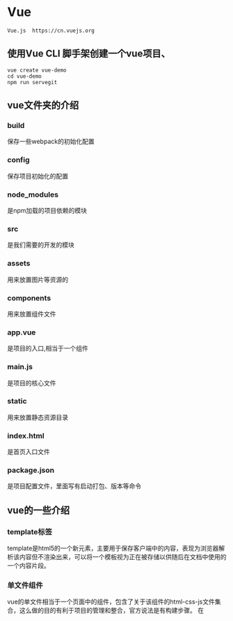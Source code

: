 # Vue 
~~~
Vue.js  https://cn.vuejs.org
~~~
## 使用Vue CLI 脚手架创建一个vue项目、
~~~
vue create vue-demo
cd vue-demo
npm run servegit 
~~~

## vue文件夹的介绍

### build
保存一些webpack的初始化配置

### config
保存项目初始化的配置

### node_modules
是npm加载的项目依赖的模块

### src
是我们需要的开发的模块

### assets
用来放置图片等资源的

### components
用来放置组件文件

### app.vue
是项目的入口,相当于一个组件

### main.js
是项目的核心文件

### static
用来放置静态资源目录

### index.html
是首页入口文件

### package.json
是项目配置文件，里面写有启动打包、版本等命令


## vue的一些介绍

### template标签
template是html5的一个新元素，主要用于保存客户端中的内容，表现为浏览器解析该内容但不渲染出来，可以将一个模板视为正在被存储以供随后在文档中使用的一个内容片段。

### 单文件组件
vue的单文件相当于一个页面中的组件，包含了关于该组件的html-css-js文件集合，这么做的目的有利于项目的管理和整合，官方说法是有构建步骤。
在<template/>标签下只能有一个子节点元素，如果写多个如<div/>这样的标签则会报错。

### .vue文件可包含html-css-js，webpack自动打包成三个文件
在.vue文件中，dom结构可以写在<template/>标签下，而针对该dom结构的样式文件则作为<template/>标签的兄弟元素<style/>存在，同样的控制该dom结构的脚本程序写在另一个兄弟元素<script/>之中，这样一来，每个组件自己对应的结构样式都在同一个文件之中，便不会与其它的组件搞混了。

### style标签
<style/>标签包含scoped和module属性，分别表示css作用域和css模块，一般会写上scoped属性，表示样式仅对当前组件以及其子组件的模板部分生效

### script标签中的export default
<script/>标签下第一行代码是export default {……}，这是ES6新增的模块部分的语法，采用模块的方式，每个文件都自成一个模块，采用export和import来暴露和引用接口。一个文件或模块中，export 和 import可以有多个，但export default只能有一个，使用该命令之后别的模块引用时就可以不需要知道所要加载的模块变量名

### export default
export default下可以写包括变量和方法，对象等，只要是想作为开放的接口都可以写，在.vue文件中一般写上data() {}以及method等,data指的是在该组件中定义的模板数据，而如果你对<template/>中的元素绑定了点击方法，如<button @click="login">



## vue打包

npm run build
npm install -g serve
serve dist
访问: http://localhost:5000

~~~
父页引入子页面组件
1. import 引入子组件
2. 在components声明成标签
   components: {
        HelloWorld
     }
3. <HelloWorld msg="Hello Vue!"/>  使用: 则动态传值

子组件接受
1. props声明接受
export default {
    props: {
        msg: String
    }
}
2. 在使用 
~~~



## 回车监听事件

~~~
@keyup.enter
enter键up触发的方法
<input v-on:keyup.enter="submit">

<input @keyup.enter="submit">


注意！！！如果用了封装组件的话，比如element，这个时候使用按键修饰符需要加上.native

比如：

<el-input v-model="account" placeholder="请输入账号" @keyup.enter.native="search()"></el-input>

~~~



## 鼠标移动事件

~~~
onmouseenter
onmouseleave

onmouseover
onmouseout

当有两个div时   一个大的嵌套一个小的
  ------------------------------
  |      -------------------    |
  |      |                 |    |
  |      |                 |    |
  |      |                 |    |
  |      -------------------    |
  |                             |
  -------------------------------

当鼠标进入大的div时，onmouseenter，onmouseover 都会触发
当鼠标从大的div进入到小的div时，onmouseout 触发
当鼠标从小的div退出到大的div时，onmouseover 触发
只有当鼠标离开大的div时，onmouseleave 才触发
~~~



## 计算属性 computed

~~~
计算属性 可以做计算值
computed:{
  size(){
    // 数组的操作
    return this.arr.reduce((preTotal,label) => preTotal + (label.status?1:0), 0)
  }
}

定义一个数组
arr: Array
arr: [
  label:{
    title: 'abc',
    status: ture
    }
]
直接取 {{size}}

筛选 arr数组中label为可用的,在放到原来的数组中
this.arr = this.arr.filter(label => label.status)
arr

~~~



## 缓存 localStorage

~~~
存值存的是文本字符串,使用JSON转成想要的格式
JSON.parse(window.localStorage.getItem('key') || '[]')
从localStorage取值 
window.localStorage.getItem('key')
~~~

## 监事  watch

~~~
data(){
  arr: []
}
watch: { // 监视
  arr: {
    deep: true, //深度监视
    handler: function (newValue, oldValue) {
      // 最新的值存储在localStorage中
      window.localStorage.setItem('key', JSON.stringify(newValue))
    }
  }
}
~~~

# 自定义事件
~~~
第一种写法:
父组件:
<Todo @todo="todo"/>
子组件:
this.$emit('todo') // 触发监听

父组件 @todo="todo" 传递函数,绑定监听
子组件 this.$emit('todo') 触发事件
this.$emit('函数名称', value) value可以是传递的值


第二种写法:
父组件:
<Todo ref="son"/>
mounted(){ // 执行异步代码
  this.$on('函数名称', 回调函数)
  this.$refs.son.$on('todo', this.todo)
}

methods:{
  todo (){

  }
}
~~~

~~~
使用 VueResource插件

引入  import VueResource from 'vue-resource'
声明使用插件  Vue.use(VueResource)
 this.$http.get(url).then(
   response => {
     // 成功
   },
   response => {
     // 失败
   }
 )

 使用axios
 直接引入 import axios from 'axios'
  axios.get(url).then(
    response => {
     // 成功
   }
  ).catch(error =>{
    // 失败
  })
~~~


~~~
同级组件  兄弟组件传值   发布/订阅


发布消息   import PubSub from 'pubsub-js'
          PubSub.publish('消息名称', 消息内容)

订阅消息   import PubSub from 'pubsub-js'
          PubSub.subscribe('search', (msg, data) =>{

          })
~~~


~~~
vue中数组的操作

变异方法
push() 从数组末尾添加值。
pop() 删除并返回数组的最后一个元素。
shift() 把数组的第一个元素从其中删除，并返回第一个元素的值。
unshift() 向数组的开头添加一个或更多元素，并返回新的长度。
splice() 向/从数组中添加/删除项目，然后返回被删除的项目。
sort() 对数组的元素进行排序。
reverse() 用于颠倒数组中元素的顺序。


替换数组
filter() 创建一个新的数组，新数组中的元素是通过检查指定数组中符合条件的所有元素。
concat() 用于连接两个或多个数组。
slice() 可从已有的数组中返回选定的元素。


过滤数组使用filter

从数组中取出一一对应的值  map
注意  {} 表示函数体
      ({})  表示对象
const arr = []
arr = array.map(item => ({
  url: item.htmlUrl
}))
~~~

~~~
异步执行方法，去得结果
方法() {
      return new Promise((resolve, reject) => {
        api(参数)
          .then(res => {
            resolve(res.data)
          })
          .catch(e => {
            reject(e)
          })
      })
    }
    
使用：
方法().then(res =>{
   res
})
~~~
